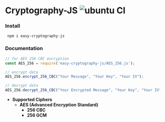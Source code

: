 # Cryptography-JS ![ubuntu CI](https://github.com/DevSamuelV/Easy-Cryptography-js/workflows/ubuntu%20CI/badge.svg)

### Install
` npm i easy-cryptography-js`

### Documentation
``` javascript
// for AES 256 CBC encryption
const AES_256 = require('easy-cryptography-js/AES_256.js');

// encrypt data
AES_256.encrypt_256_CBC("Your Message", "Your Key", "Your IV");

// decrypt data
AES_256.decrypt_256_CBC("Your Encrypted Message", "Your Key", "Your IV");

```

- **Supported Ciphers**
    - **AES (Advanced Encryption Standard)**
        - **256 CBC**
        - **256 GCM**
